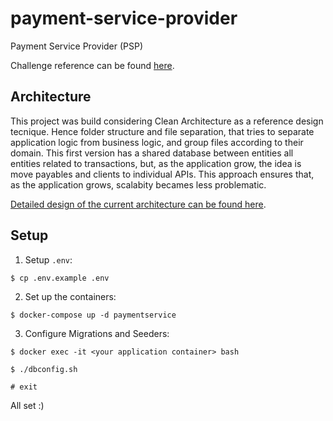 # payment-service-provider
Payment Service Provider (PSP)

Challenge reference can be found [here](https://github.com/pagarme/vagas/tree/master/desafios/software-engineer-backend). 

## Architecture 

This project was build considering Clean Architecture as a reference design tecnique. Hence folder structure and file separation, that tries to separate application logic from business logic, and group files according to their domain. 
This first version has a shared database between entities all entities related to transactions, but, as the application grow, the idea is move payables and clients to individual APIs. This approach ensures that, as the application grows, scalabity becames less problematic. 


[Detailed design of the current architecture can be found here](https://github.com/ksetoue/payment-service-provider/blob/master/resources/architecture.png).

## Setup

1. Setup `.env`:
```
$ cp .env.example .env
```

2. Set up the containers: 
```
$ docker-compose up -d paymentservice
```

3. Configure Migrations and Seeders:
```
$ docker exec -it <your application container> bash 

$ ./dbconfig.sh

# exit 
```

All set :) 
